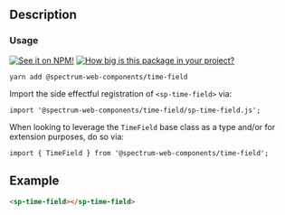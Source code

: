 ## Description

### Usage

[![See it on NPM!](https://img.shields.io/npm/v/@spectrum-web-components/time-field?style=for-the-badge)](https://www.npmjs.com/package/@spectrum-web-components/time-field)
[![How big is this package in your project?](https://img.shields.io/bundlephobia/minzip/@spectrum-web-components/time-field?style=for-the-badge)](https://bundlephobia.com/result?p=@spectrum-web-components/time-field)

```
yarn add @spectrum-web-components/time-field
```

Import the side effectful registration of `<sp-time-field>` via:

```
import '@spectrum-web-components/time-field/sp-time-field.js';
```

When looking to leverage the `TimeField` base class as a type and/or for extension purposes, do so via:

```
import { TimeField } from '@spectrum-web-components/time-field';
```

## Example

```html
<sp-time-field></sp-time-field>
```
